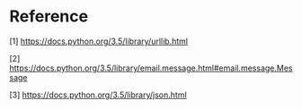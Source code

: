 # Reference

[1] https://docs.python.org/3.5/library/urllib.html

[2] https://docs.python.org/3.5/library/email.message.html#email.message.Message

[3] https://docs.python.org/3.5/library/json.html
